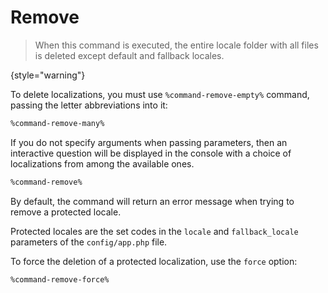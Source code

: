 # Remove

> When this command is executed, the entire locale folder with all files is deleted except default and fallback locales.
>
{style="warning"}

To delete localizations, you must use `%command-remove-empty%` command, passing the letter abbreviations into it:

```Bash
%command-remove-many%
```

If you do not specify arguments when passing parameters, then an interactive question will be displayed in the console
with a choice of localizations from among the available ones.

```Bash
%command-remove%
```

By default, the command will return an error message when trying to remove a protected locale.

Protected locales are the set codes in the `locale` and `fallback_locale` parameters of the `config/app.php` file.

To force the deletion of a protected localization, use the `force` option:

```Bash
%command-remove-force%
```
